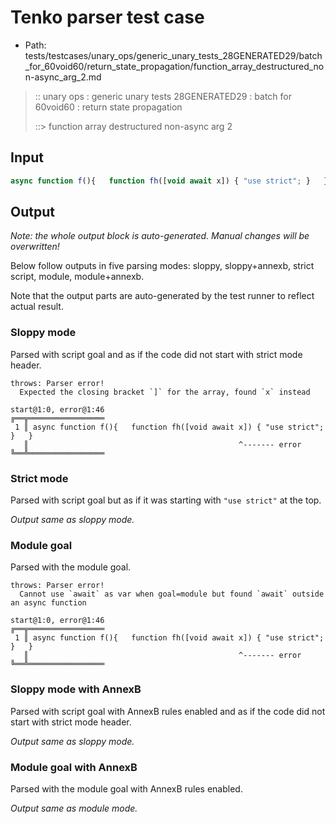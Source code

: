 # Tenko parser test case

- Path: tests/testcases/unary_ops/generic_unary_tests_28GENERATED29/batch_for_60void60/return_state_propagation/function_array_destructured_non-async_arg_2.md

> :: unary ops : generic unary tests 28GENERATED29 : batch for 60void60 : return state propagation
>
> ::> function array destructured non-async arg 2

## Input

`````js
async function f(){   function fh([void await x]) { "use strict"; }   }
`````

## Output

_Note: the whole output block is auto-generated. Manual changes will be overwritten!_

Below follow outputs in five parsing modes: sloppy, sloppy+annexb, strict script, module, module+annexb.

Note that the output parts are auto-generated by the test runner to reflect actual result.

### Sloppy mode

Parsed with script goal and as if the code did not start with strict mode header.

`````
throws: Parser error!
  Expected the closing bracket `]` for the array, found `x` instead

start@1:0, error@1:46
╔══╦═════════════════
 1 ║ async function f(){   function fh([void await x]) { "use strict"; }   }
   ║                                               ^------- error
╚══╩═════════════════

`````

### Strict mode

Parsed with script goal but as if it was starting with `"use strict"` at the top.

_Output same as sloppy mode._

### Module goal

Parsed with the module goal.

`````
throws: Parser error!
  Cannot use `await` as var when goal=module but found `await` outside an async function

start@1:0, error@1:46
╔══╦═════════════════
 1 ║ async function f(){   function fh([void await x]) { "use strict"; }   }
   ║                                               ^------- error
╚══╩═════════════════

`````

### Sloppy mode with AnnexB

Parsed with script goal with AnnexB rules enabled and as if the code did not start with strict mode header.

_Output same as sloppy mode._

### Module goal with AnnexB

Parsed with the module goal with AnnexB rules enabled.

_Output same as module mode._
